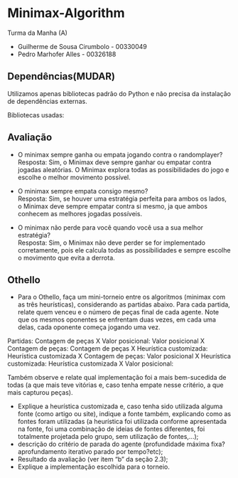 # Minimax-Algorithm

Turma da Manha (A)

- Guilherme de Sousa Cirumbolo - 00330049       
- Pedro Marhofer Alles - 00326188       

## Dependências(MUDAR)
Utilizamos apenas bibliotecas padrão do Python e não precisa da instalação de dependências externas.

Bibliotecas usadas: 

## Avaliação 
 
- O minimax sempre ganha ou empata jogando contra o randomplayer?    
Resposta: Sim, o Minimax deve sempre ganhar ou empatar contra jogadas aleatórias. O Minimax explora todas as possibilidades do jogo e escolhe o melhor movimento possível.

- O minimax sempre empata consigo mesmo?    
Resposta: Sim, se houver uma estratégia perfeita para ambos os lados, o Minimax deve sempre empatar contra si mesmo, ja que ambos conhecem as melhores jogadas possíveis.

- O minimax não perde para você quando você usa a sua melhor estratégia?    
Resposta: Sim, o Minimax não deve perder se for implementado corretamente, pois ele calcula todas as possibilidades e sempre escolhe o movimento que evita a derrota.      

## Othello
-  Para  o  Othello,  faça  um  mini-torneio  entre  os  algoritmos  (minimax  com  as  três  heurísticas), 
considerando as partidas abaixo. Para cada partida, relate quem venceu e o número de peças final de 
cada  agente.  Note  que  os  mesmos  oponentes  se  enfrentam  duas  vezes,  em  cada  uma  delas,  cada 
oponente começa jogando uma vez. 
 
Partidas: 
Contagem de peças X Valor posicional: 
Valor posicional X Contagem de peças: 
Contagem de peças X Heurística customizada: 
Heurística customizada X Contagem de peças: 
Valor posicional X Heurística customizada: 
Heurística customizada X Valor posicional: 
 
Também  observe  e  relate  qual  implementação  foi  a  mais  bem-sucedida  de  todas  (a  que  mais  teve 
vitórias e, caso tenha empate nesse critério, a que mais capturou peças). 
- Explique  a  heurística  customizada  e,  caso  tenha  sido  utilizada  alguma  fonte  (como 
artigo ou site), indique a fonte também, explicando como as fontes foram utilizadas (a 
heurística foi utilizada conforme apresentada na fonte, foi uma combinação de ideias 
de fontes diferentes, foi totalmente projetada pelo grupo, sem utilização de fontes,...);  
- descrição do critério de parada do agente (profundidade máxima fixa? 
aprofundamento iterativo parado por tempo?etc); 
- Resultado da avaliação (ver item “b” da seção 2.3); 
- Explique a implementação escolhida para o torneio. 
